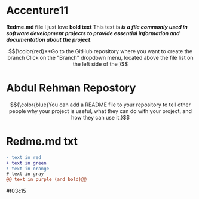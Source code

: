 # Accenture11
**Redme.md file**     I just love **bold text**  This text is ___is a file commonly used in software development projects to provide essential information and documentation about the project___. 

$${\color{red}**Go to the GitHub repository where you want to create the branch Click on the "Branch" dropdown menu, located above the file list on the left side of the }$$
# Abdul Rehman Repostory 

$${\color{blue}You can add a README file to your repository to tell other people why your project is useful, what they can do with your project, and how they can use it.}$$


# Redme.md txt

```diff
- text in red
+ text in green
! text in orange
# text in gray
@@ text in purple (and bold)@@
```
#f03c15

























